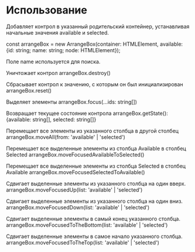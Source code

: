 # Использование

Добавляет контрол в указанный родительский контейнер, устанавливая начальные значения available и selected.

const arrangeBox = new ArrangeBox(container: HTMLElement, available: {id: string; name: string; node: HTMLElement});

Поле name используется для поиска.

Уничтожает контрол
arrangeBox.destroy()

Сбрасывает контрол к значению, с которым он был инициализирован
arrangeBox.reset()

Выделяет элементы
arrangeBox.focus(...ids: string[])

Возвращает текущее состояние контрола
arrangeBox.getState(): {available: string[], selected: string[]}

Перемещает все элементы из указанного столбца в другой столбец
arrangeBox.moveAll(from: 'available' | 'selected')

Перемещает все выделенные элементы из столбца Available в столбец Selected
arrangeBox.moveFocusedAvailableToSelected()

Перемещает все выделенные элементы из столбца Selected в столбец Available
arrangeBox.moveFocusedSelectedToAvailable()

Сдвигает выделенные элементы из указанного столбца на один вверх.
arrangeBox.moveFocusedUp(list: 'available' | 'selected')

Сдвигает выделенные элементы из указанного столбца на один вниз.
arrangeBox.moveFocusedDown(list: 'available' | 'selected')

Сдвигает выделенные элементы в самый конец указанного столбца.
arrangeBox.moveFocusedToTheBottom(list: 'available' | 'selected')

Сдвигает выделенные элементы в самое начало указанного столбца.
arrangeBox.moveFocusedToTheTop(list: 'available' | 'selected')
